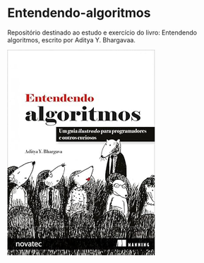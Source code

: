 # Entendendo-algoritmos
Repositório destinado ao estudo e exercício do livro: Entendendo algoritmos, escrito por Aditya Y. Bhargavaa.

![alt text](images/capa.png)